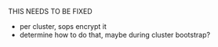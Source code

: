 THIS NEEDS TO BE FIXED

* per cluster, sops encrypt it
* determine how to do that, maybe during cluster bootstrap?
